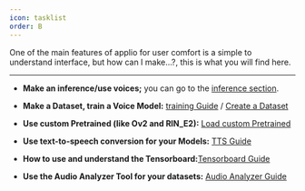 ```yaml
---
icon: tasklist
order: B
---
```

One of the main features of applio for user comfort is a simple to understand interface, but how can I make...?, this is what you will find here.

---

- **Make an inference/use voices;** you can go to the [inference section](/get-started/inferencing/).

- **Make a Dataset, train a Voice Model:** [training Guide](/get-started/training/) / [Create a Dataset](/guides\Datasets\Create-Datasets.md)

- **Use custom Pretrained (like Ov2 and RIN_E2):** [Load custom Pretrained](/get-started/pretrained/)

- **Use text-to-speech conversion for your Models:** [TTS Guide](/get-started/tts/)

- **How to use and understand the Tensorboard:**[Tensorboard Guide](/get-started/tensorboard)

- **Use the Audio Analyzer Tool for your datasets:** [Audio Analyzer Guide](/get-started/audio-analyzer/)
